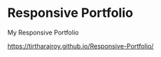 # Responsive Portfolio


My Responsive Portfolio

https://tirtharajroy.github.io/Responsive-Portfolio/
